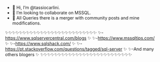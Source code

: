 - 👋 Hi, I’m @tassiocarlini.
- 💞️ I’m looking to collaborate on MSSQL. 
- 👋 All Queries there is a merger with community posts and mine modifications.


✨✨✨✨✨✨✨✨✨✨✨✨✨✨✨✨✨✨✨✨✨✨✨✨✨✨
✨-https://www.sqlservercentral.com/blogs                     ✨
✨-https://www.mssqltips.com/                                 ✨
✨-https://www.sqlshack.com/                                  ✨ 
✨-https://pt.stackoverflow.com/questions/tagged/sql-server   ✨
✨-And many others blogers                                    ✨
✨✨✨✨✨✨✨✨✨✨✨✨✨✨✨✨✨✨✨✨✨✨✨✨✨✨
<!---
tassiocarlini/tassiocarlini is a ✨ special ✨ repository because its `README.md` (this file) appears on your GitHub profile.
You can click the Preview link to take a look at your changes.
--->
